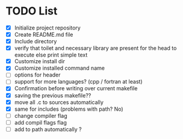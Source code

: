 # TODO List

- [x] Initialize project repository
- [x] Create README.md file
- [x] Include directory
- [x] verify that toilet and necessary library are present for the head to execute else print simple text
- [X] Customize install dir
- [x] Customize installed command name
- [ ] options for header
- [ ] support for more languages? (cpp / fortran at least)
- [x] Confirmation before writing over current makefile
- [x] saving the previous makefile??
- [x] move all .c to sources automatically
- [x] same for includes (problems with path? No)
- [ ] change compiler flag
- [ ] add compil flags flag
- [ ] add to path automatically ?
